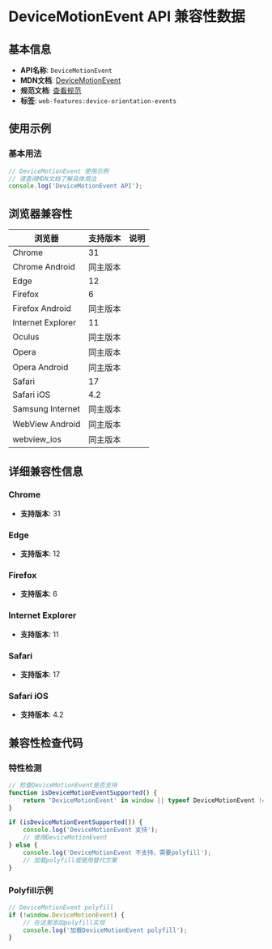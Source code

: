# DeviceMotionEvent API 兼容性数据

## 基本信息

- **API名称**: `DeviceMotionEvent`
- **MDN文档**: [DeviceMotionEvent](https://developer.mozilla.org/docs/Web/API/DeviceMotionEvent)
- **规范文档**: [查看规范](https://w3c.github.io/deviceorientation/#devicemotion)
- **标签**: `web-features:device-orientation-events`

## 使用示例

### 基本用法

```javascript
// DeviceMotionEvent 使用示例
// 请查阅MDN文档了解具体用法
console.log('DeviceMotionEvent API');
```

## 浏览器兼容性

| 浏览器 | 支持版本 | 说明 |
|--------|----------|------|
| Chrome | 31 |  |
| Chrome Android | 同主版本 |  |
| Edge | 12 |  |
| Firefox | 6 |  |
| Firefox Android | 同主版本 |  |
| Internet Explorer | 11 |  |
| Oculus | 同主版本 |  |
| Opera | 同主版本 |  |
| Opera Android | 同主版本 |  |
| Safari | 17 |  |
| Safari iOS | 4.2 |  |
| Samsung Internet | 同主版本 |  |
| WebView Android | 同主版本 |  |
| webview_ios | 同主版本 |  |

## 详细兼容性信息

### Chrome

- **支持版本**: 31

### Edge

- **支持版本**: 12

### Firefox

- **支持版本**: 6

### Internet Explorer

- **支持版本**: 11

### Safari

- **支持版本**: 17

### Safari iOS

- **支持版本**: 4.2

## 兼容性检查代码

### 特性检测

```javascript
// 检查DeviceMotionEvent是否支持
function isDeviceMotionEventSupported() {
    return 'DeviceMotionEvent' in window || typeof DeviceMotionEvent !== 'undefined';
}

if (isDeviceMotionEventSupported()) {
    console.log('DeviceMotionEvent 支持');
    // 使用DeviceMotionEvent
} else {
    console.log('DeviceMotionEvent 不支持，需要polyfill');
    // 加载polyfill或使用替代方案
}
```

### Polyfill示例

```javascript
// DeviceMotionEvent polyfill
if (!window.DeviceMotionEvent) {
    // 在这里添加polyfill实现
    console.log('加载DeviceMotionEvent polyfill');
}
```

